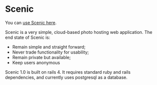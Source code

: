 # Scenic

You can [use Scenic here](http://scenic.herokuapp.com/).

Scenic is a very simple, cloud-based photo hosting web application. The end state of Scenic is:

* Remain simple and straight forward;
* Never trade functionality for usability;
* Remain private but available;
* Keep users anonymous

Scenic 1.0 is built on rails 4. It requires standard ruby and rails dependencies, and currently uses postgresql as a database.